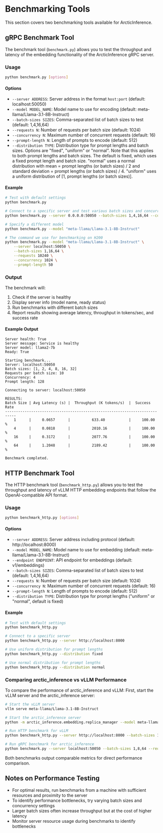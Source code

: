 # Benchmarking Tools

This section covers two benchmarking tools available for ArcticInference.

## gRPC Benchmark Tool

The benchmark tool (`benchmark.py`) allows you to test the throughput and latency of the embedding functionality of the ArcticInference gRPC server.

### Usage

```bash
python benchmark.py [options]
```

#### Options

- `--server ADDRESS`: Server address in the format `host:port` (default: localhost:50050)
- `--model MODEL_NAME`: Model name to use for encoding (default: meta-llama/Llama-3.1-8B-Instruct)
- `--batch-sizes SIZES`: Comma-separated list of batch sizes to test (default: 1,4,16,64)
- `--requests N`: Number of requests per batch size (default: 1024)
- `--concurrency N`: Maximum number of concurrent requests (default: 16)
- `--prompt-length N`: Length of prompts to encode (default: 512)
- `--distribution TYPE`: Distribution type for prompt lengths and batch sizes. Options are "fixed", "uniform" or "normal". Note that this applies to both prompt lengths and batch sizes. The default is fixed, which uses a fixed prompt length and batch size. "normal" uses a normal distribution with mean = prompt lengths (or batch sizes) / 2 and standard deviation = prompt lengths (or batch sizes) / 4. "uniform" uses a uniform distribution of [1, prompt lengths (or batch sizes)].

#### Example

```bash
# Test with default settings
python benchmark.py

# Connect to a specific server and test various batch sizes and concurrency
python benchmark.py --server 0.0.0.0:50050 --batch-sizes 1,4,16,64 --concurrency 64

# Specify a different model
python benchmark.py --model "meta-llama/Llama-3.1-8B-Instruct"

# The command we use for benchmarking on H200
python benchmark.py --model "meta-llama/Llama-3.1-8B-Instruct" \
    --server localhost:50050 \
    --batch-sizes 1,16,64 \
    --requests 10240 \
    --concurrency 1024 \
    --prompt-length 50

```

### Output

The benchmark will:
1. Check if the server is healthy
2. Display server info (model name, ready status)
3. Run benchmarks with different batch sizes
4. Report results showing average latency, throughput in tokens/sec, and success rate

#### Example Output

```
Server health: True
Server message: Service is healthy
Server model: llama2-7b
Ready: True

Starting benchmark...
Server: localhost:50050
Batch sizes: [1, 2, 4, 8, 16, 32]
Requests per batch size: 10
Concurrency: 4
Prompt length: 128

Connecting to server: localhost:50050

RESULTS:
Batch Size | Avg Latency (s) |  Throughput (K tokens/s)  |  Success Rate  
---------------------------------------------------------------------------
    1      |     0.0657      |          633.40           |     100.00     %
    4      |     0.0818      |          2010.16          |     100.00     %
    16     |     0.3172      |          2077.76          |     100.00     %
    64     |     1.2048      |          2189.42          |     100.00     %

Benchmark completed.
```

## HTTP Benchmark Tool

The HTTP benchmark tool (`benchmark_http.py`) allows you to test the throughput and latency of vLLM HTTP embedding endpoints that follow the OpenAI-compatible API format.

### Usage

```bash
python benchmark_http.py [options]
```

#### Options

- `--server ADDRESS`: Server address including protocol (default: http://localhost:8000)
- `--model MODEL_NAME`: Model name to use for embedding (default: meta-llama/Llama-3.1-8B-Instruct)
- `--endpoint ENDPOINT`: API endpoint for embeddings (default: v1/embeddings)
- `--batch-sizes SIZES`: Comma-separated list of batch sizes to test (default: 1,4,16,64)
- `--requests N`: Number of requests per batch size (default: 1024)
- `--concurrency N`: Maximum number of concurrent requests (default: 16)
- `--prompt-length N`: Length of prompts to encode (default: 512)
- `--distribution TYPE`: Distribution type for prompt lengths ("uniform" or "normal", default is fixed)

#### Example

```bash
# Test with default settings
python benchmark_http.py

# Connect to a specific server
python benchmark_http.py --server http://localhost:8000

# Use uniform distribution for prompt lengths
python benchmark_http.py --distribution fixed

# Use normal distribution for prompt lengths
python benchmark_http.py --distribution normal

```

### Comparing arctic_inference vs vLLM Performance

To compare the performance of arctic_inference and vLLM:
First, start the vLLM server and the arctic_inference server:

```bash
# Start the vLLM server
vllm serve meta-llama/Llama-3.1-8B-Instruct

# Start the arctic_inference server
python -m arctic_inference.embedding.replica_manager --model meta-llama/Llama-3.1-8B-Instruct --port 50050
```

```bash
# Run HTTP benchmark for vLLM
python benchmark_http.py --server http://localhost:8000 --batch-sizes 1,8,64 --requests 1280 --concurrency 256 --prompt-length 508 --distribution normal

# Run gRPC benchmark for arctic_inference
python benchmark.py --server localhost:50050 --batch-sizes 1,8,64 --requests 1280 --concurrency 256 --prompt-length 508 --distribution normal
```

Both benchmarks output comparable metrics for direct performance comparison.



## Notes on Performance Testing

- For optimal results, run benchmarks from a machine with sufficient resources and proximity to the server
- To identify performance bottlenecks, try varying batch sizes and concurrency settings
- Larger batch sizes often increase throughput but at the cost of higher latency
- Monitor server resource usage during benchmarks to identify bottlenecks 


